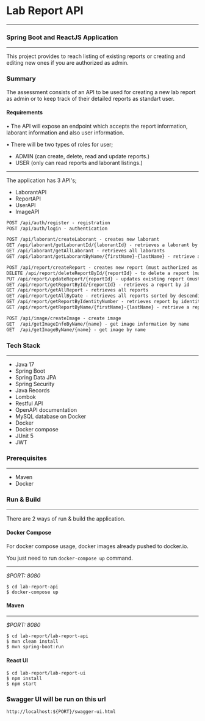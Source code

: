 # Lab Report API 
___
### Spring Boot and ReactJS Application

---
This project provides to reach listing of existing reports or creating and editing new ones if you are authorized as admin. 

### Summary
The assessment consists of an API to be used for creating a new lab report as admin or to keep track of their detailed reports as standart user.  

#### Requirements

• The API will expose an endpoint which accepts the report information, laborant information and also user information.

• There will be two types of roles for user;

  * ADMIN (can create, delete, read and update reports.)
  * USER (only can read reports and laborant listings.)
___
The application has 3 API's;
* LaborantAPI
* ReportAPI
* UserAPI
* ImageAPI

```html
POST /api/auth/register - registration
POST /api/auth/login - authentication

POST /api/laborant/createLaborant - creates new laborant
GET /api/laborant/getLaborantId/{laborantId} - retrieves a laborant by id
GET /api/laborant/getAllLaborant - retrieves all laborants
GET /api/laborant/getLaborantByName/{firstName}-{lastName} - retrieve a laborant by first name and last name

POST /api/report/createReport - creates new report (must authorized as role admin)
DELETE /api/report/deleteReportById/{reportId} - to delete a report (must authorized as role admin)
PUT /api/report/updateReport/{reportId} - updates existing report (must authorized as role admin)
GET /api/report/getReportById/{reportId} - retrieves a report by id
GET /api/report/getAllReport - retrieves all reports
GET /api/report/getAllByDate - retrieves all reports sorted by descending given date time
GET /api/report/getReportByIdentityNumber - retrieves report by identity number
GET /api/report/getReportByName/{firstName}-{lastName} - retrieve a report by first name and last name of patient

POST /api/image/createImage - create image
GET  /api/getImageInfoByName/{name} - get image information by name
GET  /api/getImageByName/{name} - get image by name
```


### Tech Stack

---
- Java 17
- Spring Boot
- Spring Data JPA
- Spring Security
- Java Records
- Lombok
- Restful API
- OpenAPI documentation
- MySQL database on Docker
- Docker
- Docker compose 
- JUnit 5
- JWT

### Prerequisites

---
- Maven
- Docker

### Run & Build

---
There are 2 ways of run & build the application.

#### Docker Compose

For docker compose usage, docker images already pushed to docker.io.

You just need to run `docker-compose up` command.
___
*$PORT: 8080*
```ssh
$ cd lab-report-api
$ docker-compose up
```

#### Maven
___
*$PORT: 8080*
```ssh
$ cd lab-report/lab-report-api
$ mvn clean install
$ mvn spring-boot:run
```

#### React UI

```ssh
$ cd lab-report/lab-report-ui
$ npm install
$ npm start
```

### Swagger UI will be run on this url
`http://localhost:${PORT}/swagger-ui.html`
